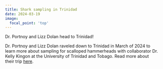 ```yaml
---
title: Shark sampling in Trinidad
date: 2024-03-19
image:
  focal_point: 'top'
---
```


Dr. Portnoy and Lizz Dolan head to Trinidad!

<!--more-->

Dr. Portnoy and Lizz Dolan raveled down to Trinidad in March of 2024 to learn more about sampling for scalloped hammerheads with collaborator Dr. Kelly Kingon at the University of Trinidad and Tobago.
Read more about their trip [here](https://saveourseas.com/update/knowledge-exchange-part-1/).